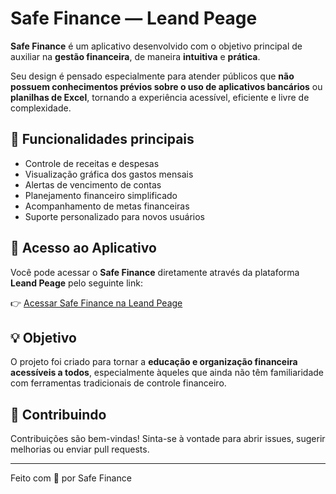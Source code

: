 # Safe Finance — Leand Peage

**Safe Finance** é um aplicativo desenvolvido com o objetivo principal de auxiliar na **gestão financeira**, de maneira **intuitiva** e **prática**. 

Seu design é pensado especialmente para atender públicos que **não possuem conhecimentos prévios sobre o uso de aplicativos bancários** ou **planilhas de Excel**, tornando a experiência acessível, eficiente e livre de complexidade.

## 🚀 Funcionalidades principais

- Controle de receitas e despesas
- Visualização gráfica dos gastos mensais
- Alertas de vencimento de contas
- Planejamento financeiro simplificado
- Acompanhamento de metas financeiras
- Suporte personalizado para novos usuários

## 🔗 Acesso ao Aplicativo

Você pode acessar o **Safe Finance** diretamente através da plataforma **Leand Peage** pelo seguinte link:

👉 [Acessar Safe Finance na Leand Peage](https://kzmleaye9lc578r4ocit.lite.vusercontent.net/)

## 💡 Objetivo

O projeto foi criado para tornar a **educação e organização financeira acessíveis a todos**, especialmente àqueles que ainda não têm familiaridade com ferramentas tradicionais de controle financeiro.

## 🤝 Contribuindo

Contribuições são bem-vindas! Sinta-se à vontade para abrir issues, sugerir melhorias ou enviar pull requests.

---

Feito com 💙 por Safe Finance
